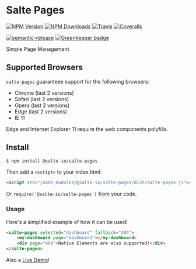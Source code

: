 # Salte Pages

[![NPM Version][npm-version-image]][npm-url]
[![NPM Downloads][npm-downloads-image]][npm-url]
[![Travis][travis-ci-image]][travis-ci-url]
[![Coveralls][coveralls-image]][coveralls-url]

[![semantic-release][semantic-release-image]][semantic-release-url]
[![Greenkeeper badge][greenkeeper-image]][greenkeeper-url]

Simple Page Management

## Supported Browsers

`salte-pages` guarantees support for the following browsers:

* Chrome (last 2 versions)
* Safari (last 2 versions)
* Opera (last 2 versions)
* Edge (last 2 versions)
* IE 11

Edge and Internet Explorer 11 require the web components polyfills.

## Install

```sh
$ npm install @salte-io/salte-pages
```

Then add a `<script>` to your index.html:

```html
<script src="/node_modules/@salte-io/salte-pages/dist/salte-pages.js"></script>
```

Or `require('@salte-io/salte-pages')` from your code.

### Usage

Here's a simplified example of how it can be used!

```html
<salte-pages selected="dashboard" fallback="404">
    <my-dashboard page="dashboard"></my-dashboard>
    <div page="404">Native Elements are also supported!</div>
</salte-pages>
```

Also a [Live Demo](https://salte-pages-demo.glitch.me/)!

[npm-version-image]: https://img.shields.io/npm/v/@salte-io/salte-pages.svg?style=flat
[npm-downloads-image]: https://img.shields.io/npm/dm/@salte-io/salte-pages.svg?style=flat
[npm-url]: https://npmjs.org/package/@salte-io/salte-pages

[travis-ci-image]: https://img.shields.io/travis/com/salte-io/salte-pages/master.svg?style=flat
[travis-ci-url]: https://travis-ci.com/salte-io/salte-pages

[coveralls-image]: https://img.shields.io/coveralls/salte-io/salte-pages/master.svg
[coveralls-url]: https://coveralls.io/github/salte-io/salte-pages?branch=master

[semantic-release-url]: https://github.com/semantic-release/semantic-release
[semantic-release-image]: https://img.shields.io/badge/%20%20%F0%9F%93%A6%F0%9F%9A%80-semantic--release-e10079.svg

[greenkeeper-image]: https://badges.greenkeeper.io/salte-io/salte-pages.svg
[greenkeeper-url]: https://greenkeeper.io
